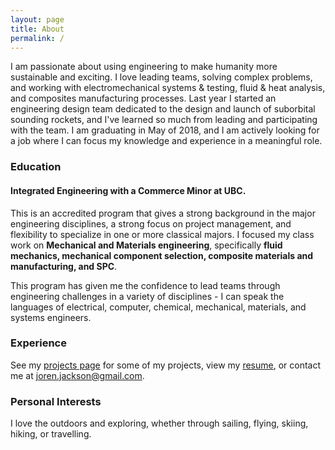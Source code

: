 ```yaml
---
layout: page
title: About
permalink: /
---
```


I am passionate about using engineering to make humanity more sustainable and exciting. I love leading teams, solving complex problems, and working with electromechanical systems & testing, fluid & heat analysis, and composites manufacturing processes.  Last year I started an engineering design team dedicated to the design and launch of suborbital sounding rockets, and I've learned so much from leading and participating with the team. I am graduating in May of 2018, and I am actively looking for a job where I can focus my knowledge and experience in a meaningful role. 

### Education

#### Integrated Engineering with a Commerce Minor at UBC. 
This is an accredited program that gives a strong background in the major engineering disciplines, a strong focus on project management, and flexibility to specialize in one or more classical majors. I focused my class work on **Mechanical and Materials engineering**, specifically **fluid mechanics, mechanical component selection, composite materials and manufacturing, and SPC**. 

This program has given me the confidence to lead teams through engineering challenges in a variety of disciplines - I can speak the languages of electrical, computer, chemical, mechanical, materials, and systems engineers. 

### Experience
See my [projects page]() for some of my projects, view my [resume](http://bit.ly/jjax-resumeSX), or contact me at [joren.jackson@gmail.com](mailto:joren.jackson@gmail.com). 

### Personal Interests
I love the outdoors and exploring, whether through sailing, flying, skiing, hiking, or travelling.
